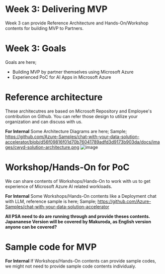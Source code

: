 # Week 3: Delivering MVP
Week 3 can provide Reference Architecture and Hands-On/Workshop contents for building MVP to Partners.

# Week 3: Goals
Goals are here;
- Building MVP by partner themselves using Microsoft Azure
- Experienced PoC for AI Apps in Microsoft Azure

# Reference architecture
These architecutres are based on Microsoft Repository and Employee's contribution on Github. You can refer those design to utilize your organization and can discuss with us.

**For Internal**
Some Architecture Diagrams are here;
Sample; https://github.com/Azure-Samples/chat-with-your-data-solution-accelerator/blob/d56f09816f01d70b76041789adfd3d9173b903da/docs/images/cwyd-solution-architecture.png
![image](https://github.com/user-attachments/assets/b7266bee-1b47-401e-9898-20d290cb1291)

# Workshop/Hands-On for PoC
We can share contents of Workshops/Hands-On to work with us to get experience of Microsoft Azure AI related workloads.

**For Internal**
Some Workshops/Hands-On contents like a Deployment chat with LLM, reference sample is here;
Sample; https://github.com/Azure-Samples/chat-with-your-data-solution-accelerator

**All PSA need to do are running through and provide theses contents. Japananese Version will be covered by Makuroda, as English version anyone can be covered?**

# Sample code for MVP
**For Internal**
If Workshops/Hands-On contents can provide sample codes, we might not need to provide sample code contents individualy.
